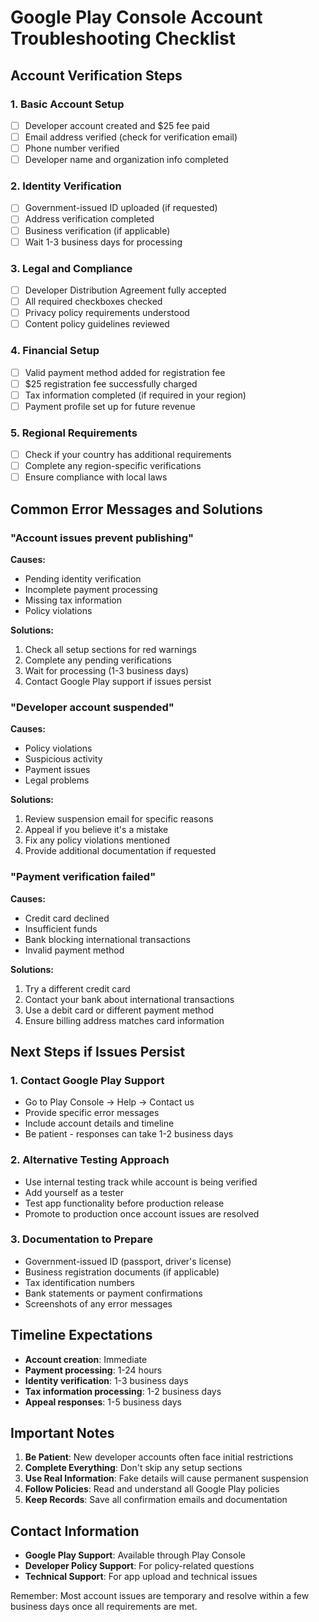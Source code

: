 # Google Play Console Account Troubleshooting Checklist

## Account Verification Steps

### 1. Basic Account Setup
- [ ] Developer account created and $25 fee paid
- [ ] Email address verified (check for verification email)
- [ ] Phone number verified
- [ ] Developer name and organization info completed

### 2. Identity Verification
- [ ] Government-issued ID uploaded (if requested)
- [ ] Address verification completed
- [ ] Business verification (if applicable)
- [ ] Wait 1-3 business days for processing

### 3. Legal and Compliance
- [ ] Developer Distribution Agreement fully accepted
- [ ] All required checkboxes checked
- [ ] Privacy policy requirements understood
- [ ] Content policy guidelines reviewed

### 4. Financial Setup
- [ ] Valid payment method added for registration fee
- [ ] $25 registration fee successfully charged
- [ ] Tax information completed (if required in your region)
- [ ] Payment profile set up for future revenue

### 5. Regional Requirements
- [ ] Check if your country has additional requirements
- [ ] Complete any region-specific verifications
- [ ] Ensure compliance with local laws

## Common Error Messages and Solutions

### "Account issues prevent publishing"
**Causes:**
- Pending identity verification
- Incomplete payment processing
- Missing tax information
- Policy violations

**Solutions:**
1. Check all setup sections for red warnings
2. Complete any pending verifications
3. Wait for processing (1-3 business days)
4. Contact Google Play support if issues persist

### "Developer account suspended"
**Causes:**
- Policy violations
- Suspicious activity
- Payment issues
- Legal problems

**Solutions:**
1. Review suspension email for specific reasons
2. Appeal if you believe it's a mistake
3. Fix any policy violations mentioned
4. Provide additional documentation if requested

### "Payment verification failed"
**Causes:**
- Credit card declined
- Insufficient funds
- Bank blocking international transactions
- Invalid payment method

**Solutions:**
1. Try a different credit card
2. Contact your bank about international transactions
3. Use a debit card or different payment method
4. Ensure billing address matches card information

## Next Steps if Issues Persist

### 1. Contact Google Play Support
- Go to Play Console → Help → Contact us
- Provide specific error messages
- Include account details and timeline
- Be patient - responses can take 1-2 business days

### 2. Alternative Testing Approach
- Use internal testing track while account is being verified
- Add yourself as a tester
- Test app functionality before production release
- Promote to production once account issues are resolved

### 3. Documentation to Prepare
- Government-issued ID (passport, driver's license)
- Business registration documents (if applicable)
- Tax identification numbers
- Bank statements or payment confirmations
- Screenshots of any error messages

## Timeline Expectations

- **Account creation**: Immediate
- **Payment processing**: 1-24 hours
- **Identity verification**: 1-3 business days
- **Tax information processing**: 1-2 business days
- **Appeal responses**: 1-5 business days

## Important Notes

1. **Be Patient**: New developer accounts often face initial restrictions
2. **Complete Everything**: Don't skip any setup sections
3. **Use Real Information**: Fake details will cause permanent suspension
4. **Follow Policies**: Read and understand all Google Play policies
5. **Keep Records**: Save all confirmation emails and documentation

## Contact Information

- **Google Play Support**: Available through Play Console
- **Developer Policy Support**: For policy-related questions
- **Technical Support**: For app upload and technical issues

Remember: Most account issues are temporary and resolve within a few business days once all requirements are met.
